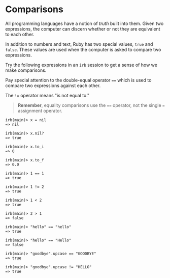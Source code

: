 # Comparisons

All programming languages have a notion of _truth_ built into them.
Given two expressions, the computer can discern whether or not
they are equivalent to each other.

In addition to numbers and text, Ruby has two special values,
`true` and `false`.  These values are used when the computer
is asked to compare two expressions.

Try the following expressions in an `irb` session to get a sense of how
we make comparisons.  

Pay special attention to the double-equal
operator `==` which is used to compare two expressions against
each other.

The `!=` operator means "is not equal to."

> **Remember**, equality comparisons use the `==` operator,
not the single `=` assignment operator.

``` irb
irb(main)> x = nil
=> nil

irb(main)> x.nil?
=> true

irb(main)> x.to_i
=> 0

irb(main)> x.to_f
=> 0.0

irb(main)> 1 == 1
=> true

irb(main)> 1 != 2
=> true

irb(main)> 1 < 2
=> true

irb(main)> 2 > 1
=> false

irb(main)> "hello" == "hello"
=> true

irb(main)> "hello" == "Hello"
=> false

irb(main)> "goodbye".upcase == "GOODBYE"
=> true

irb(main)> "goodbye".upcase != "HELLO"
=> true
```
